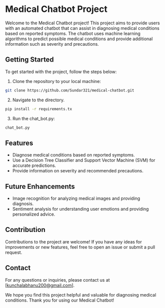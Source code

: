 
# Medical Chatbot Project

Welcome to the Medical Chatbot project! This project aims to provide users with an automated chatbot that can assist in diagnosing medical conditions based on reported symptoms. The chatbot uses machine learning algorithms to predict possible medical conditions and provide additional information such as severity and precautions.

## Getting Started

To get started with the project, follow the steps below:

1. Clone the repository to your local machine:
```bash
git clone https://github.com/Sundar321/medical-chatbot.git
```

2. Navigate to the directory.
```bash
pip install -r requirements.tx

```

3. Run the chat_bot.py:

 ```bash
chat_bot.py
```

## Features

- Diagnose medical conditions based on reported symptoms.
- Use a Decision Tree Classifier and Support Vector Machine (SVM) for accurate predictions.
- Provide information on severity and recommended precautions.

## Future Enhancements

- Image recognition for analyzing medical images and providing diagnosis.
- Sentiment analysis for understanding user emotions and providing personalized advice.

## Contribution

Contributions to the project are welcome! If you have any ideas for improvements or new features, feel free to open an issue or submit a pull request.


## Contact

For any questions or inquiries, please contact us at [kunchalabhanu200@gmail.com].

We hope you find this project helpful and valuable for diagnosing medical conditions. Thank you for using our Medical Chatbot!


